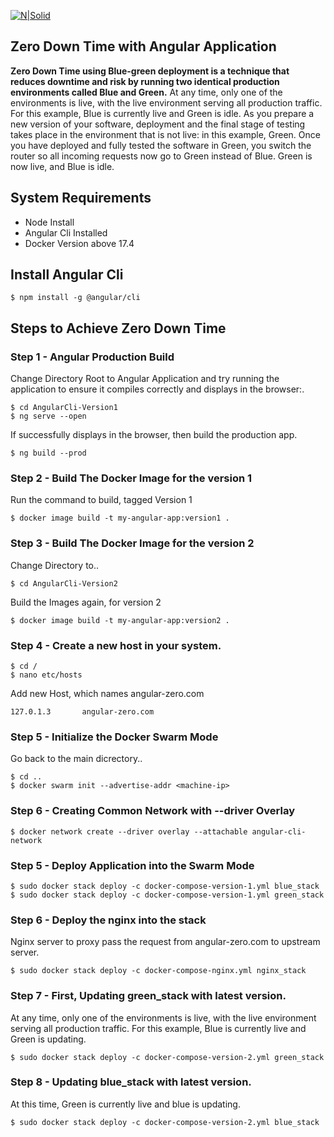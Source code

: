 [![N|Solid](https://automationpanda.files.wordpress.com/2018/01/angular-card.png?w=250)](https://cli.angular.io)
## Zero Down Time with Angular Application
**Zero Down Time using Blue-green deployment is a technique that reduces downtime and risk by running two identical production environments called Blue and Green.**
At any time, only one of the environments is live, with the live environment serving all production traffic. For this example, Blue is currently live and Green is idle.
As you prepare a new version of your software, deployment and the final stage of testing takes place in the environment that is not live: in this example, Green. Once you have deployed and fully tested the software in Green, you switch the router so all incoming requests now go to Green instead of Blue. Green is now live, and Blue is idle.

## System Requirements
  - Node Install
  - Angular Cli Installed
  - Docker Version  above 17.4

## Install Angular Cli
    $ npm install -g @angular/cli

## Steps to Achieve Zero Down Time

### Step 1 - Angular Production Build
Change Directory Root to Angular Application and try running the application to ensure it compiles correctly and displays in the browser:.

    $ cd AngularCli-Version1
    $ ng serve --open

If successfully displays in the browser, then build the production app.

    $ ng build --prod

### Step 2 - Build The Docker Image for the version 1
Run the  command to build, tagged Version 1

    $ docker image build -t my-angular-app:version1 .

### Step 3 - Build The Docker Image for the version 2
Change Directory to..

    $ cd AngularCli-Version2
    
Build the Images again, for version 2

    $ docker image build -t my-angular-app:version2 .

### Step 4 - Create a new host in your system.
    $ cd /
    $ nano etc/hosts
Add new Host, which names angular-zero.com

    127.0.1.3       angular-zero.com

### Step 5 - Initialize the Docker Swarm Mode
Go back to the main dicrectory..

    $ cd ..
    $ docker swarm init --advertise-addr <machine-ip>    
    
### Step 6 - Creating Common Network with --driver Overlay
    $ docker network create --driver overlay --attachable angular-cli-network


### Step 5 - Deploy Application into the Swarm Mode
    $ sudo docker stack deploy -c docker-compose-version-1.yml blue_stack
    $ sudo docker stack deploy -c docker-compose-version-1.yml green_stack

### Step 6 - Deploy the nginx into the stack
Nginx server to proxy pass the request from angular-zero.com to upstream server.

    $ sudo docker stack deploy -c docker-compose-nginx.yml nginx_stack

### Step 7 - First, Updating green_stack with latest version.
At any time, only one of the environments is live, with the live environment serving all production traffic. For this example, Blue is currently live and Green is updating.

    $ sudo docker stack deploy -c docker-compose-version-2.yml green_stack
    
### Step 8 - Updating blue_stack with latest version.   
At this time, Green is currently live and blue is updating.

    $ sudo docker stack deploy -c docker-compose-version-2.yml blue_stack
